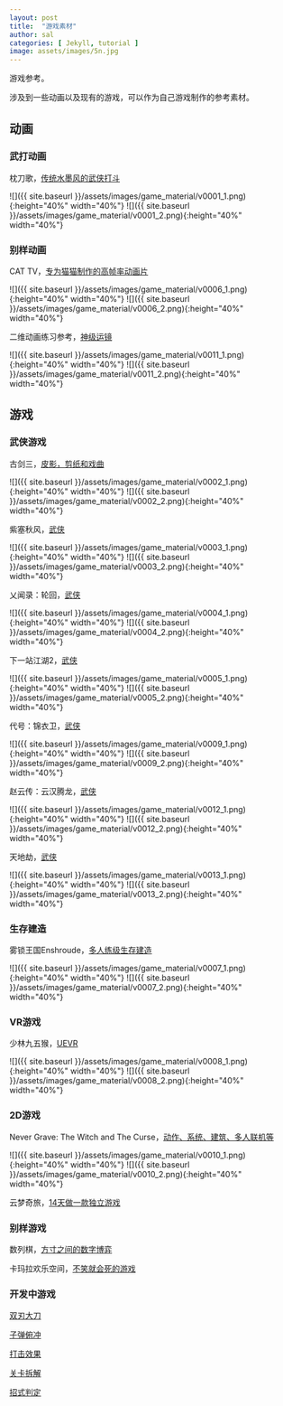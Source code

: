 ```yaml
---
layout: post
title:  "游戏素材"
author: sal
categories: [ Jekyll, tutorial ]
image: assets/images/5n.jpg
---
```

游戏参考。

涉及到一些动画以及现有的游戏，可以作为自己游戏制作的参考素材。

## 动画
### 武打动画

枕刀歌，[传统水墨风的武侠打斗](https://www.bilibili.com/video/BV1pC411z7Uj/?spm_id_from=333.999.0.0)

![]({{ site.baseurl }}/assets/images/game_material/v0001_1.png){:height="40%" width="40%"}
![]({{ site.baseurl }}/assets/images/game_material/v0001_2.png){:height="40%" width="40%"}


### 别样动画


CAT TV，[专为猫猫制作的高帧率动画片](https://www.bilibili.com/video/BV1uQ4y1A7NU/?spm_id_from=333.999.0.0&vd_source=843d2f88a344d4bca0c6c0456efb4839)


![]({{ site.baseurl }}/assets/images/game_material/v0006_1.png){:height="40%" width="40%"}
![]({{ site.baseurl }}/assets/images/game_material/v0006_2.png){:height="40%" width="40%"}


二维动画练习参考，[神级运镜](https://www.bilibili.com/video/BV12C4y1M79T/?spm_id_from=333.999.0.0&vd_source=843d2f88a344d4bca0c6c0456efb4839)

![]({{ site.baseurl }}/assets/images/game_material/v0011_1.png){:height="40%" width="40%"}
![]({{ site.baseurl }}/assets/images/game_material/v0011_2.png){:height="40%" width="40%"}



## 游戏
### 武侠游戏
古剑三，[皮影，剪纸和戏曲](https://www.bilibili.com/video/BV1HF4m1M7gk/?spm_id_from=333.999.0.0&vd_source=843d2f88a344d4bca0c6c0456efb4839)

![]({{ site.baseurl }}/assets/images/game_material/v0002_1.png){:height="40%" width="40%"}
![]({{ site.baseurl }}/assets/images/game_material/v0002_2.png){:height="40%" width="40%"}

紫塞秋风，[武侠](https://www.bilibili.com/video/BV1hJ4m1b7RP/?spm_id_from=333.999.0.0&vd_source=843d2f88a344d4bca0c6c0456efb4839)

![]({{ site.baseurl }}/assets/images/game_material/v0003_1.png){:height="40%" width="40%"}
![]({{ site.baseurl }}/assets/images/game_material/v0003_2.png){:height="40%" width="40%"}

乂闻录：轮回，[武侠](https://www.bilibili.com/video/BV17A4m1L72C/?spm_id_from=333.788.recommend_more_video.0&vd_source=843d2f88a344d4bca0c6c0456efb4839)


![]({{ site.baseurl }}/assets/images/game_material/v0004_1.png){:height="40%" width="40%"}
![]({{ site.baseurl }}/assets/images/game_material/v0004_2.png){:height="40%" width="40%"}


下一站江湖2，[武侠](https://www.bilibili.com/video/BV1tk4y1S7BV/?spm_id_from=333.337.search-card.all.click&vd_source=843d2f88a344d4bca0c6c0456efb4839)


![]({{ site.baseurl }}/assets/images/game_material/v0005_1.png){:height="40%" width="40%"}
![]({{ site.baseurl }}/assets/images/game_material/v0005_2.png){:height="40%" width="40%"}


代号：锦衣卫，[武侠](https://www.bilibili.com/video/BV1HW4y1F7rr/?spm_id_from=333.999.0.0&vd_source=843d2f88a344d4bca0c6c0456efb4839)


![]({{ site.baseurl }}/assets/images/game_material/v0009_1.png){:height="40%" width="40%"}
![]({{ site.baseurl }}/assets/images/game_material/v0009_2.png){:height="40%" width="40%"}


赵云传：云汉腾龙，[武侠](https://www.bilibili.com/video/BV1zg4y1U7YY/?spm_id_from=333.999.0.0&vd_source=843d2f88a344d4bca0c6c0456efb4839)


![]({{ site.baseurl }}/assets/images/game_material/v0012_1.png){:height="40%" width="40%"}
![]({{ site.baseurl }}/assets/images/game_material/v0012_2.png){:height="40%" width="40%"}


天地劫，[武侠](https://www.bilibili.com/video/BV1KU4y117dN/?spm_id_from=333.337.search-card.all.click&vd_source=843d2f88a344d4bca0c6c0456efb4839)


![]({{ site.baseurl }}/assets/images/game_material/v0013_1.png){:height="40%" width="40%"}
![]({{ site.baseurl }}/assets/images/game_material/v0013_2.png){:height="40%" width="40%"}



### 生存建造

雾锁王国Enshroude，[多人练级生存建造](https://www.bilibili.com/video/BV1tk4y1S7BV/?spm_id_from=333.337.search-card.all.click&vd_source=843d2f88a344d4bca0c6c0456efb4839)


![]({{ site.baseurl }}/assets/images/game_material/v0007_1.png){:height="40%" width="40%"}
![]({{ site.baseurl }}/assets/images/game_material/v0007_2.png){:height="40%" width="40%"}




### VR游戏

少林九五猴，[UEVR](https://www.bilibili.com/video/BV1kQ4y1w7gF/?spm_id_from=333.999.0.0&vd_source=843d2f88a344d4bca0c6c0456efb4839)

![]({{ site.baseurl }}/assets/images/game_material/v0008_1.png){:height="40%" width="40%"}
![]({{ site.baseurl }}/assets/images/game_material/v0008_2.png){:height="40%" width="40%"}



### 2D游戏

Never Grave: The Witch and The Curse，[动作、系统、建筑、多人联机等](https://www.bilibili.com/video/BV1kQ4y1w7gF/?spm_id_from=333.999.0.0&vd_source=843d2f88a344d4bca0c6c0456efb4839)

![]({{ site.baseurl }}/assets/images/game_material/v0010_1.png){:height="40%" width="40%"}
![]({{ site.baseurl }}/assets/images/game_material/v0010_2.png){:height="40%" width="40%"}


云梦奇旅，[14天做一款独立游戏](https://www.bilibili.com/video/BV1is4y1N7Mt/?spm_id_from=333.788&vd_source=843d2f88a344d4bca0c6c0456efb4839)

### 别样游戏

数列棋，[方寸之间的数字博弈](https://www.bilibili.com/video/BV1XQ4y1j7L8/?spm_id_from=333.788&vd_source=843d2f88a344d4bca0c6c0456efb4839)

卡玛拉欢乐空间，[不笑就会死的游戏](https://www.bilibili.com/video/BV1dD4y1f7o7/?spm_id_from=333.788&vd_source=843d2f88a344d4bca0c6c0456efb4839)


### 开发中游戏

[双刃大刀](https://www.bilibili.com/video/BV1PW4y1N78A/?spm_id_from=333.999.0.0&vd_source=843d2f88a344d4bca0c6c0456efb4839)

[子弹俯冲](https://www.bilibili.com/video/BV1sW4y1P7XM/?spm_id_from=333.999.0.0&vd_source=843d2f88a344d4bca0c6c0456efb4839)

[打击效果](https://www.bilibili.com/video/BV1fc411U7TG/?spm_id_from=333.999.0.0&vd_source=843d2f88a344d4bca0c6c0456efb4839)

[关卡拆解](https://www.bilibili.com/video/BV1TQ4y1g7Hj/?spm_id_from=333.999.0.0&vd_source=843d2f88a344d4bca0c6c0456efb4839)

[招式判定](https://www.bilibili.com/video/BV1DK411b7dg/?spm_id_from=333.999.0.0&vd_source=843d2f88a344d4bca0c6c0456efb4839)



<!-- Education must also train one for quick, resolute and effective thinking. To think incisively and to think for one's self is very difficult. 

> We are prone to let our mental life become invaded by legions of half truths, prejudices, and propaganda. At this point, I often wonder whether or not education is fulfilling its purpose. A great majority of the so-called educated people do not think logically and scientifically. 

Even the press, the classroom, the platform, and the pulpit in many instances do not give us objective and unbiased truths. To save man from the morass of propaganda, in my opinion, is one of the chief aims of education. Education must enable one to sift and weigh evidence, to discern the true from the false, the real from the unreal, and the facts from the fiction.

The function of education, therefore, is to teach one to think intensively and to think critically. But education which stops with efficiency may prove the greatest menace to society. The most dangerous criminal may be the man gifted with reason, but with no morals.

The late Eugene Talmadge, in my opinion, possessed one of the better minds of Georgia, or even America. Moreover, he wore the Phi Beta Kappa key. By all measuring rods, Mr. Talmadge could think critically and intensively; yet he contends that I am an inferior being. Are those the types of men we call educated?

We must remember that intelligence is not enough. Intelligence plus character--that is the goal of true education. The complete education gives one not only power of concentration, but worthy objectives upon which to concentrate. The broad education will, therefore, transmit to one not only the accumulated knowledge of the race but also the accumulated experience of social living.

 -->